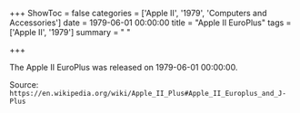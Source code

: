 +++
ShowToc = false
categories = ['Apple II', '1979', 'Computers and Accessories']
date = 1979-06-01 00:00:00
title = "Apple II EuroPlus"
tags = ['Apple II', '1979']
summary = " "

+++

The Apple II EuroPlus was released on 1979-06-01 00:00:00.

Source: `https://en.wikipedia.org/wiki/Apple_II_Plus#Apple_II_Europlus_and_J-Plus`
